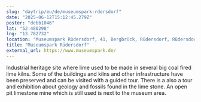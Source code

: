 ```yaml
---
slug: "daytrip/eu/de/museumspark-rdersdorf"
date: "2025-06-12T15:12:45.279Z"
poster: "debb1046"
lat: "52.480298"
lng: "13.782732"
location: "Museumspark Rüdersdorf, 41, Bergbrück, Rüdersdorf, Rüdersdorf bei Berlin, Märkisch-Oderland, Brandenburg, 15562, Germany"
title: "Museumspark Rüdersdorf"
external_url: https://www.museumspark.de/
---
```

Industrial heritage site where lime used to be made in several big coal fired lime kilns. Some of the buildings and kilns and other infrastructure have been preserved and can be visited with a guided tour. There is a also a tour and exhibition about geology and fossils found in the lime stone. An open pit limestone mine which is still used is next to the museum area.  